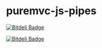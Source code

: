 puremvc-js-pipes
================

[![Bitdeli Badge](https://d2weczhvl823v0.cloudfront.net/billdwhite/puremvc-js-pipes/trend.png)](https://bitdeli.com/free "Bitdeli Badge")


[![Bitdeli Badge](https://d2weczhvl823v0.cloudfront.net/billdwhite/puremvc-js-pipes/trend.png)](https://bitdeli.com/free "Bitdeli Badge")

